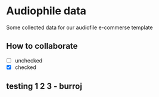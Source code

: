 # Audiophile data

Some collected data for our audiofile e-commerse template

## How to collaborate

- [ ] unchecked
- [x] checked 

## testing 1 2 3 - burroj